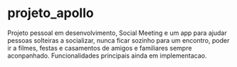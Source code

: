 # projeto_apollo

Projeto pessoal em desenvolvimento, Social Meeting e um app para ajudar pessoas solteiras a socializar, nunca ficar sozinho para um encontro, poder ir a filmes, festas e casamentos de amigos e familiares sempre aconpanhado. Funcionalidades principais ainda em implementacao.